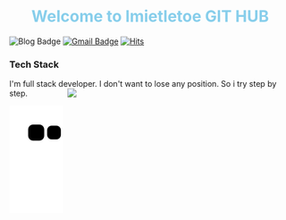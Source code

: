 <h1 align="center" style="color:skyblue;">Welcome to lmietletoe GIT HUB</h1>


<!-- card  -->
<div align=left display=">
 
[![Blog Badge](http://img.shields.io/badge/-Blog-black?style=flat-square&link=https://lmietletoe.tistory.com)](https://lmietletoe.tistory.com)
[![Gmail Badge](https://img.shields.io/badge/-Gmail-d14836?style=flat-square&logo=Gmail&logoColor=white&link=mailto:imdlqudgml@gmail.com)](mailto:imdlqudgml@gmail.com)
[![Hits](https://hits.seeyoufarm.com/api/count/incr/badge.svg?url=https%3A%2F%2Fgithub.com%2FLmistletoe&count_bg=%2379C83D&title_bg=%23555555&icon=&icon_color=%23E7E7E7&title=views&edge_flat=false)](https://github.com/Lmistletoe)
</div> 
 
<!-- skill list -->
<h3 align="left">Tech Stack</h3>
I'm full stack developer. I don't want to lose any position. So i try step by step.
                         
<!-- Github status  --><!-- url: https://80000coding.oopy.io/865f4b2a-5198-49e8-a173-0f893a4fed45 -->
<img align="right" width="400px" display="inline-block" src="https://github-readme-stats.vercel.app/api?username=Lmistletoe&show_icons=true&theme=cobalt"/>


<!-- 꿈틀이 -->
![snake gif](https://github.com/Lmistletoe/Lmistletoe/blob/output/github-contribution-grid-snake.svg)



